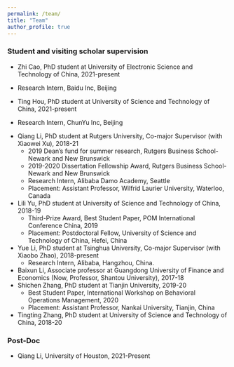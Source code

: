 ```yaml
---
permalink: /team/
title: "Team"
author_profile: true
---
```



### Student and visiting scholar supervision

* Zhi Cao, PhD student at University of Electronic Science and Technology of China, 2021-present 
 - Research Intern, Baidu Inc, Beijing 
* Ting Hou, PhD student at University of Science and Technology of China, 2021-present 
 - Research Intern, ChunYu Inc, Beijing 
* Qiang Li, PhD student at Rutgers University, Co-major Supervisor (with Xiaowei Xu), 2018-21  
  - 2019 Dean’s fund for summer research, Rutgers Business School-Newark and New Brunswick
  - 2019-2020 Dissertation Fellowship Award, Rutgers Business School-Newark and New Brunswick
  - Research Intern, Alibaba Damo Academy, Seattle
  - Placement: Assistant Professor, Wilfrid Laurier University, Waterloo, Canada
* Lili Yu, PhD student at University of Science and Technology of China, 2018-19 
  - Third-Prize Award, Best Student Paper, POM International Conference China, 2019
  - Placement: Postdoctoral Fellow, University of Science and Technology of China, Hefei, China
* Yue Li, PhD student at Tsinghua University, Co-major Supervisor (with Xiaobo Zhao), 2018-present
  - Research Intern, Alibaba, Hangzhou, China. 
* Baixun Li, Associate professor at Guangdong University of Finance and Economics (Now, Professor, Shantou University), 2017-18
* Shichen Zhang, PhD student at Tianjin University, 2019-20
  - Best Student Paper, International Workshop on Behavioral Operations Management, 2020
  - Placement: Assistant Professor, Nankai University, Tianjin, China
* Tingting Zhang, PhD student at University of Science and Technology of China, 2018-20

### Post-Doc

* Qiang Li, University of Houston, 2021-Present   

